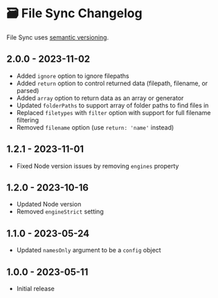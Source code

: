 # 🗃️ File Sync Changelog

File Sync uses [semantic versioning](https://semver.org/).

## 2.0.0 - 2023-11-02

* Added `ignore` option to ignore filepaths
* Added `return` option to control returned data (filepath, filename, or parsed)
* Added `array` option to return data as an array or generator
* Updated `folderPaths` to support array of folder paths to find files in
* Replaced `filetypes` with `filter` option with support for full filename filtering
* Removed `filename` option (use `return: 'name'` instead)

## 1.2.1 - 2023-11-01

* Fixed Node version issues by removing `engines` property

## 1.2.0 - 2023-10-16

* Updated Node version
* Removed `engineStrict` setting

## 1.1.0 - 2023-05-24

* Updated `namesOnly` argument to be a `config` object

## 1.0.0 - 2023-05-11

* Initial release
